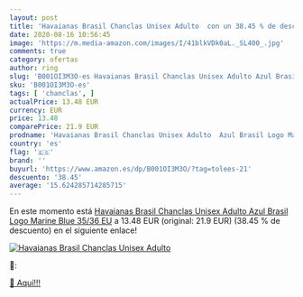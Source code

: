 ```yaml
---
layout: post
title: 'Havaianas Brasil Chanclas Unisex Adulto  con un 38.45 % de descuento'
date: 2020-08-16 10:56:45
image: 'https://m.media-amazon.com/images/I/41blkVDk0aL._SL400_.jpg'
comments: true
category: ofertas
author: ring
slug: 'B001OI3M3O-es Havaianas Brasil Chanclas Unisex Adulto Azul Brasil Logo...'
sku: 'B001OI3M3O-es'
tags: [ 'chanclas', ]
actualPrice: 13.48 EUR
currency: EUR
price: 13.48
comparePrice: 21.9 EUR
prodname: 'Havaianas Brasil Chanclas Unisex Adulto  Azul Brasil Logo Marine Blue  35/36 EU'
country: 'es'
flag: '🇪🇸'
brand: ''
buyurl: 'https://www.amazon.es/dp/B001OI3M3O/?tag=tolees-21'
descuento: '38.45'
average: '15.624285714285715'
---
```


En este momento está [Havaianas Brasil Chanclas Unisex Adulto  Azul Brasil Logo Marine Blue  35/36 EU](https://www.amazon.es/dp/B001OI3M3O/?tag=tolees-21) a 13.48 EUR (original: 21.9 EUR) (38.45 %  de descuento) en el siguiente enlace!

[![Havaianas Brasil Chanclas Unisex Adulto ](https://m.media-amazon.com/images/I/41blkVDk0aL._SL400_.jpg)](https://www.amazon.es/dp/B001OI3M3O/?tag=tolees-21)

🔎:


[🛒 Aquí!!!](https://www.amazon.es/dp/B001OI3M3O/?tag=tolees-21)
